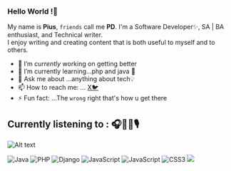 ### Hello World !👋

My name is **Pius**, `friends` call me  **PD**. I'm a Software Developer✨, SA | BA  enthusiast, and Technical writer. <br>
I enjoy writing and creating content that is both useful to myself and to others.



- 🔭 I’m _currently_ working on getting better
- 🌱 I’m currently learning...php and java 🚨
- 💬 Ask me about ...anything about tech💡
- 📫 How to reach me: ... [X🐦](https://twitter.com/FFootwizard)
- ⚡ Fun fact: ...The `wrong` right that's how u get there

## Currently listening to : 🎧🎺🎸🎙️

<!-- Markdown code snippet: options-->

![Alt text](https://spotify-recently-played-readme.vercel.app/api?user=x0z00r4w1vdab4anluo1tfisc)


<!-- For custom count (1 ≤ {count} ≤ 10):
![Alt text](https://spotify-recently-played-readme.vercel.app/api?user=x0z00r4w1vdab4anluo1tfisc&count={count}) -->


<!-- For custom width (300 ≤ {width} ≤ 1000): -->
<!-- ![Alt text](https://spotify-recently-played-readme.vercel.app/api?user=x0z00r4w1vdab4anluo1tfisc&width={width}) -->


<!-- For unique tracks : -->
<!-- ![Alt text](https://spotify-recently-played-readme.vercel.app/api?user=x0z00r4w1vdab4anluo1tfisc&unique={true|1|on|yes}) -->

<!-- ### My Contribution Status

![Anurag's github stats](https://github-readme-stats.vercel.app/api?username=megacy777&show_icons=true&theme=merko&count_private=true) -->

![Java](https://img.shields.io/badge/java-%23ED8B00.svg?style=for-the-badge&logo=java&logoColor=white) 
![PHP](https://img.shields.io/badge/PHP-%23039BE5.svg?style=for-the-badge&logo=PHP) 
![Django](https://img.shields.io/badge/django-%23092E20.svg?style=for-the-badge&logo=django&logoColor=white) 
![JavaScript](https://img.shields.io/badge/python-3670A0?style=for-the-badge&logo=python&logoColor=ffdd54) 
![JavaScript](https://img.shields.io/badge/javaScript-3670A0?style=for-the-badge&logo=javaScript&logoColor=ffdd54) 
![CSS3](https://img.shields.io/badge/css3-%231572B6.svg?style=for-the-badge&logo=css3&logoColor=white) 
[![](https://visitcount.itsvg.in/api?id=Megacy777&label=Lurking&color=1&icon=2&pretty=true)](https://visitcount.itsvg.in)


<!--## 🐦 Latest Tweet
[![](https://gtce.itsvg.in/api?username=@FFootwizard)](https://github.com/VishwaGauravIn/github-twitter-card-embed)
-->
<!-- Proudly created with GPRM ( https://gprm.itsvg.in ) -->

